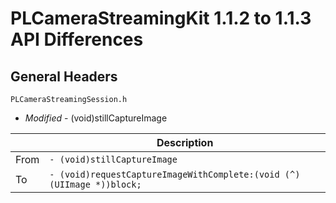 # PLCameraStreamingKit 1.1.2 to 1.1.3 API Differences

## General Headers

```
PLCameraStreamingSession.h
```

- *Modified* - (void)stillCaptureImage

|      | Description                                                               |
| ---- | ------------------------------------------------------------------------- |
| From | ```- (void)stillCaptureImage```                                           |
| To   | ```- (void)requestCaptureImageWithComplete:(void (^)(UIImage *))block;``` |